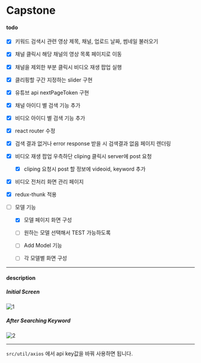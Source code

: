 # Capstone

#### todo

- [x] 키워드 검색시 관련 영상 제목, 채널, 업로드 날짜, 썸네일 불러오기
- [x] 채널 클릭시 해당 채널의 영상 목록 페이지로 이동
- [x] 채널을 제외한 부분 클릭시 비디오 재생 팝업 실행
- [x] 클리핑할 구간 지정하는 slider 구현
- [x] 유튜브 api nextPageToken 구현
- [x] 채널 아이디 별 검색 기능 추가
- [x] 비디오 아이디 별 검색 기능 추가
- [x] react router 수정
- [x] 검색 결과 없거나 error response 받을 시 검색결과 없음 페이지 렌더링
- [x] 비디오 재생 팝업 우측하단 cliping 클릭시 server에 post 요청
  - [x] cliping 요청시 post 할 정보에 videoid, keyword 추가
- [x] 비디오 전처리 화면 관리 페이지
- [x] redux-thunk 적용

- [ ] 모델 기능
  - [x] 모델 페이지 화면 구성
  - [ ] 원하는 모델 선택해서 TEST 가능하도록
  - [ ] Add Model 기능
  - [ ] 각 모델별 화면 구성
  

---

#### description

##### Initial Screen

![1](https://user-images.githubusercontent.com/35404137/74447544-e4f06780-4ebc-11ea-8e93-1b92aeac49b9.JPG)

##### After Searching Keyword

![2](https://user-images.githubusercontent.com/35404137/74447881-62b47300-4ebd-11ea-8691-84ad54d77965.JPG)

---

`src/util/axios` 에서 api key값을 바꿔 사용하면 됩니다.

